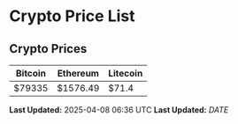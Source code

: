 # Crypto Price List

## Crypto Prices
| Bitcoin | Ethereum | Litecoin |
| ------- | -------- | -------- |
| $79335 | $1576.49 | $71.4 |
**Last Updated:** 2025-04-08 06:36 UTC
**Last Updated:** $DATE$
